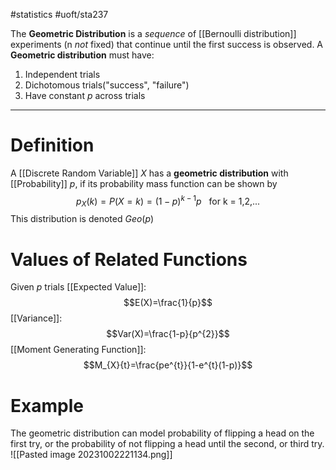 #statistics 
#uoft/sta237 

The **Geometric Distribution** is a *sequence* of [[Bernoulli distribution]] experiments (n *not* fixed) that continue until the first success is observed. A **Geometric distribution** must have:
1. Independent trials
2. Dichotomous trials("success", "failure")
3. Have constant $p$ across trials

---
# Definition
A [[Discrete Random Variable]] *X* has a **geometric distribution** with [[Probability]] *p*, if its probability mass function can be shown by $$p_{X}(k)=P(X=k) =(1-p)^{k-1}p \ \ \text{  for k = 1,2,...}$$ This distribution is denoted $Geo(p)$

# Values of Related Functions
Given $p$ trials
[[Expected Value]]: $$E(X)=\frac{1}{p}$$
[[Variance]]: $$Var(X)=\frac{1-p}{p^{2}}$$
[[Moment Generating Function]]: $$M_{X}{t}=\frac{pe^{t}}{1-e^{t}(1-p)}$$
# Example
The geometric distribution can model probability of flipping a head on the first try, or the probability of not flipping a head until the second, or third try. 
![[Pasted image 20231002221134.png]]